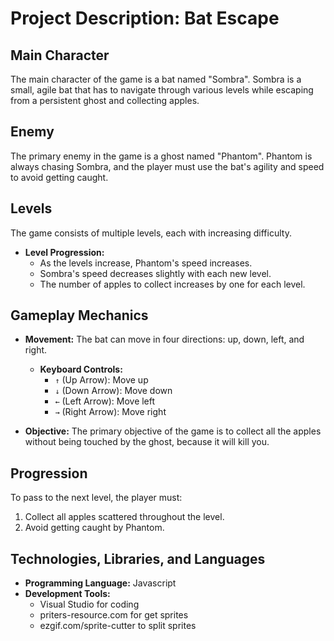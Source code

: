 # Project Description: Bat Escape

## Main Character
The main character of the game is a bat named "Sombra". Sombra is a small, agile bat that has to navigate through various levels while escaping from a persistent ghost and collecting apples.

## Enemy
The primary enemy in the game is a ghost named "Phantom". Phantom is always chasing Sombra, and the player must use the bat's agility and speed to avoid getting caught.

## Levels
The game consists of multiple levels, each with increasing difficulty.

- **Level Progression:**
  - As the levels increase, Phantom's speed increases.
  - Sombra's speed decreases slightly with each new level.
  - The number of apples to collect increases by one for each level.

## Gameplay Mechanics
- **Movement:** The bat can move in four directions: up, down, left, and right.
  - **Keyboard Controls:**
    - `↑` (Up Arrow): Move up
    - `↓` (Down Arrow): Move down
    - `←` (Left Arrow): Move left
    - `→` (Right Arrow): Move right
  
- **Objective:** The primary objective of the game is to collect all the apples without being touched by the ghost, because it will kill you.

## Progression
To pass to the next level, the player must:
1. Collect all apples scattered throughout the level.
2. Avoid getting caught by Phantom.

## Technologies, Libraries, and Languages
- **Programming Language:** Javascript
- **Development Tools:**
  - Visual Studio for coding
  - priters-resource.com for get sprites
  - ezgif.com/sprite-cutter to split sprites
